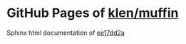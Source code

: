 GitHub Pages of [klen/muffin](https://github.com/klen/muffin.git)
===
Sphinx html documentation of [ee17dd2a](https://github.com/klen/muffin/tree/ee17dd2a8cc97357ad0a5ecddab2eb596532566f)
